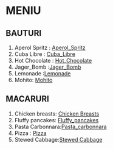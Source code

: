 # MENIU 

## BAUTURI 

1.  Aperol Spritz : [Aperol_Spritz](./BAUTURI/Aperol_Spritz.md)  
2.  Cuba Libre : [Cuba_Libre](./BAUTURI/Cuba_Libre.md)
3.  Hot Chocolate : [Hot_Chocolate](./BAUTURI/Hot_Chocolate.md)
4.  Jager_Bomb :[Jager_Bomb](./BAUTURI/Jager_Bomb.md)
5.  Lemonade :[Lemonade](./BAUTURI/Lemonade.md)
6.  Mohito: [Mohito](./BAUTURI/Mohito.md)  

## MACARURI

1. Chicken breasts: [Chicken Breasts](./MANCARE/Chicken%20breasts.md)
2. Fluffy pancakes: [Fluffy_pancakes](./MANCARE/Fluffy-pancakes.md)
3. Pasta Carbonnara:[Pasta_carbonnara](./MANCARE/Paste-carbonara.md)
4. Pizza : [Pizza](./MANCARE/pizza.md)
5. Stewed Cabbage:[Stewed Cabbage](./MANCARE/Stewed_Cabbage.md)

